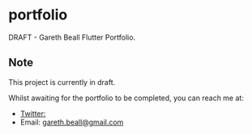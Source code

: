 # portfolio

DRAFT - Gareth Beall Flutter Portfolio.

## Note

This project is currently in draft.

Whilst awaiting for the portfolio to be completed, you can reach me at:

- [Twitter:](https://twitter.com/BeallGareth)
-  Email: gareth.beall@gmail.com


